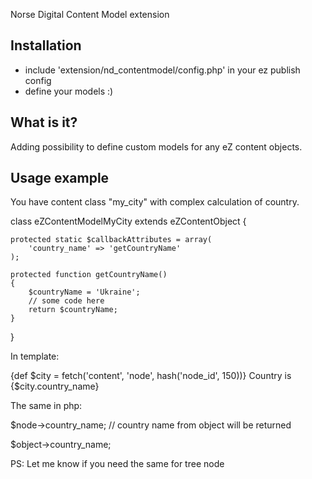 Norse Digital Content Model extension

Installation
-------------------

- include 'extension/nd_contentmodel/config.php' in your ez publish config
- define your models :)

What is it?
-------------------

Adding possibility to define custom models for any eZ content objects.

Usage example
-------------------

You have content class "my_city" with complex calculation of country.

class eZContentModelMyCity extends eZContentObject {

    protected static $callbackAttributes = array(
        'country_name' => 'getCountryName'
    );

    protected function getCountryName()
    {
        $countryName = 'Ukraine';
        // some code here
        return $countryName;
    }
}

In template:

{def $city = fetch('content', 'node', hash('node_id', 150))}
Country is {$city.country_name}

The same in php:

$node->country_name; // country name from object will be returned

$object->country_name;


PS: Let me know if you need the same for tree node